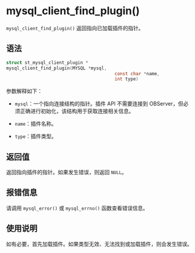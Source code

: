 mysql_client_find_plugin() 
===============================================

`mysql_client_find_plugin()` 返回指向已加载插件的指针。

语法 
-----------------------

```c
struct st_mysql_client_plugin *
mysql_client_find_plugin(MYSQL *mysql,
                                         const char *name,
                                         int type)
```



参数解释如下：

* `mysql`：一个指向连接结构的指针。插件 API 不需要连接到 OBServer，但必须正确进行初始化，该结构用于获取连接相关信息。

  

* `name`：插件名称。

  

* `type`：插件类型。

  




返回值 
------------------------

返回指向插件的指针。如果发生错误，则返回 `NULL`。

报错信息 
-------------------------

请调用 `mysql_error()` 或 `mysql_errno()` 函数查看错误信息。

使用说明 
-------------------------

如有必要，首先加载插件。如果类型无效、无法找到或加载插件，则会发生错误。
